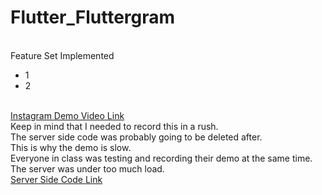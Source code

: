 # Flutter_Fluttergram
<br>
Feature Set Implemented
<br>
<ul>
  <li>1</li>
  <li>2</li>
</ul>
<br>
<a href="https://drive.google.com/file/d/1R3wr6Q91SFmLamo0ak-udTu5g_c5gD72/view?usp=sharing">Instagram Demo Video Link</a>
<br>
Keep in mind that I needed to record this in a rush. 
<br>
The server side code was probably going to be deleted after.
<br>
This is why the demo is slow. 
<br>
Everyone in class was testing and recording their demo at the same time. The server was under too much load.
<br>
<a href="https://github.com/ericmichael/sinatra-new-instagram">Server Side Code Link</a>
